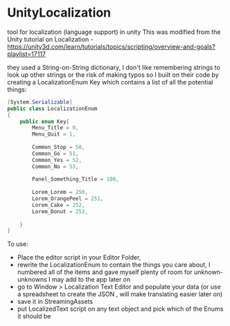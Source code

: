 # UnityLocalization
tool for localization (language support) in unity 
This was modified from the Unity tutorial on Localization - https://unity3d.com/learn/tutorials/topics/scripting/overview-and-goals?playlist=17117

they used a String-on-String dictionary, I don't like remembering strings to look up other strings or the risk of making typos so
I built on their code by creating a LocalizationEnum Key which contains a list of all the potential things:
```c#
[System.Serializable]
public class LocalizationEnum
{
	public enum Key{
		Menu_Title = 0,
		Menu_Quit = 1,
    
		Common_Stop = 50,
		Common_Go = 51,
		Common_Yes = 52,
		Common_No = 53,
    
		Panel_Something_Title = 100,
    
		Lorem_Lorem = 250,
		Lorem_OrangePeel = 251,
		Lorem_Cake = 252,
		Lorem_Donut = 253,
    
	}
}

```

To use:

- Place the editor script in your Editor Folder,  
- rewrite the LocalizationEnum to contain the things you care about, I numbered all of the items and gave myself plenty of room for unknown-unknowns I may add to the app later on
- go to Window > Localization Text Editor and populate your data (or use a spreadsheet to create the JSON , will make translating easier later on)
- save it in StreamingAssets
- put LocalizedText script on any text object and pick which of the Enums it should be 


